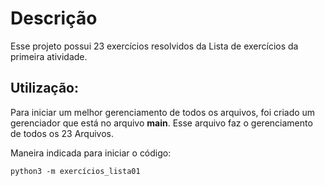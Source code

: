 # Descrição
Esse projeto possui 23 exercícios resolvidos da Lista de exercícios da primeira atividade.

## Utilização:
Para iniciar um melhor gerenciamento de todos os arquivos, foi criado um gerenciador que está no arquivo __main__. Esse arquivo faz o gerenciamento de todos os 23 Arquivos.

Maneira indicada para iniciar o código:
```shell
python3 -m exercícios_lista01
```